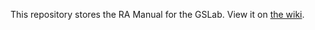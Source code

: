 This repository stores the RA Manual for the GSLab. View it on [the wiki](https://github.com/gslab-econ/ra-manual/wiki).
